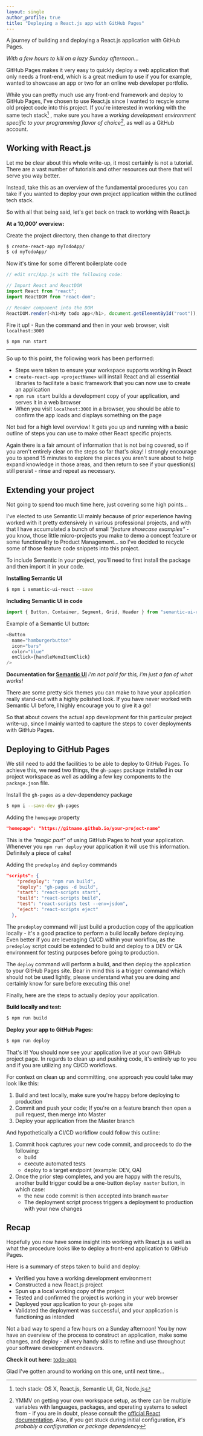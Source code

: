 ```yaml
---
layout: single
author_profile: true
title: "Deploying a React.js app with GitHub Pages"
---
```


A journey of building and deploying a React.js application with GitHub Pages.

_With a few hours to kill on a lazy Sunday afternoon..._

GitHub Pages makes it very easy to quickly deploy a web application that only needs a front-end, which is a great medium to use if you for example, wanted to showcase an app or two for an online web developer portfolio.

While you can pretty much use any front-end framework and deploy to GitHub Pages, I've chosen to use React.js since I wanted to recycle some old project code into this project. If you're interested in working with the same tech stack[^1] , make sure you have a _working development environment specific to your programming flavor of choice[^2]_, as well as a GitHub account.

[^1]: tech stack: OS X, React.js, Semantic UI, Git, Node.js
[^2]: YMMV on getting your own workspace setup, as there can be multiple variables with languages, packages, and operating systems to select from - if you are in doubt, please consult the [official React documentation](https://reactjs.org/). Also, if you get stuck during initial configuration, _it's probably a configuration or package dependency_

## Working with React.js

Let me be clear about this whole write-up, it most certainly is not a tutorial. There are a vast number of tutorials and other resources out there that will serve you way better.

Instead, take this as an overview of the fundamental procedures you can take if you wanted to deploy your own project application within the outlined tech stack.

So with all that being said, let's get back on track to working with React.js

**At a 10,000' overview:**

Create the project directory, then change to that directory

```sh
$ create-react-app myTodoApp/
$ cd myTodoApp/
```

Now it's time for some different boilerplate code

```javascript
// edit src/App.js with the following code:

// Import React and ReactDOM
import React from "react";
import ReactDOM from "react-dom";

// Render component into the DOM
ReactDOM.render(<h1>My todo app</h1>, document.getElementById("root"));
```

Fire it up! - Run the command and then in your web browser, visit `localhost:3000`

```sh
$ npm run start
```

---

So up to this point, the following work has been performed:

- Steps were taken to ensure your workspace supports working in React
- `create-react-app <projectName>` will install React and all essential libraries to facilitate a basic framework that you can now use to create an application
- `npm run start` builds a development copy of your application, and serves it in a web browser
- When you visit `localhost:3000` in a browser, you should be able to confirm the app loads and displays something on the page

Not bad for a high level overview! It gets you up and running with a basic outline of steps you can use to make other React specific projects.

Again there is a fair amount of information that is not being covered, so if you aren't entirely clear on the steps so far that's okay! I strongly encourage you to spend 15 minutes to explore the pieces you aren't sure about to help expand knowledge in those areas, and then return to see if your question(s) still persist - rinse and repeat as necessary.

## Extending your project

Not going to spend too much time here, just covering some high points...

I've elected to use Semantic UI mainly because of prior experience having worked with it pretty extensively in various professional projects, and with that I have accumulated a bunch of small _"feature showcase examples"_ - you know, those little micro-projects you make to demo a concept feature or some functionality to Product Management... so I've decided to recycle some of those feature code snippets into this project.

To include Semantic in your project, you'll need to first install the package and then import it in your code.

**Installing Semantic UI**

```sh
$ npm i semantic-ui-react --save
```

**Including Semantic UI in code**

```javascript
import { Button, Container, Segment, Grid, Header } from "semantic-ui-react";
```

Example of a Semantic UI button:

```javascript
<Button
  name="hamburgerbutton"
  icon="bars"
  color="blue"
  onClick={handleMenuItemClick}
/>
```

**Documentation for [Semantic UI](https://semantic-ui.com)** _i'm not paid for this, i'm just a fan of what works!_

There are some pretty sick themes you can make to have your application really stand-out with a highly polished look. If you have never worked with Semantic UI before, I highly encourage you to give it a go!

So that about covers the actual app development for this particular project write-up, since I mainly wanted to capture the steps to cover deployments with GitHub Pages.

## Deploying to GitHub Pages

We still need to add the facilities to be able to deploy to GitHub Pages. To achieve this, we need two things, the `gh-pages` package installed in our project workspace as well as adding a few key components to the `package.json` file.

Install the `gh-pages` as a dev-dependency package

```sh
$ npm i --save-dev gh-pages
```

Adding the `homepage` property

```json
"homepage": "https://gitname.github.io/your-project-name"
```

This is the _"magic part"_ of using GitHub Pages to host your application. Whenever you `npm run deploy` your application it will use this information. Definitely a piece of cake!

Adding the `predeploy` and `deploy` commands

```json
"scripts": {
    "predeploy": "npm run build",
    "deploy": "gh-pages -d build",
    "start": "react-scripts start",
    "build": "react-scripts build",
    "test": "react-scripts test --env=jsdom",
    "eject": "react-scripts eject"
  },
```

The `predeploy` command will just build a production copy of the application locally - it's a good practice to perform a build locally before deploying. Even better if you are leveraging CI/CD within your workflow, as the `predeploy` script could be extended to build and deploy to a DEV or QA environment for testing purposes before going to production.

The `deploy` command will perform a build, and then deploy the application to your GitHub Pages site. Bear in mind this is a trigger command which should not be used lightly, please understand what you are doing and certainly know for sure before executing this one!

Finally, here are the steps to actually deploy your application.

**Build locally and test:**

```sh
$ npm run build
```

**Deploy your app to GitHub Pages:**

```sh
$ npm run deploy
```

That's it! You should now see your application live at your own GitHub project page. In regards to clean up and pushing code, it's entirely up to you and if you are utilizing any CI/CD workflows.

For context on clean up and committing, one approach you could take may look like this:

1. Build and test locally, make sure you're happy before deploying to production
2. Commit and push your code; If you're on a feature branch then open a pull request, then merge into Master
3. Deploy your application from the Master branch

And hypothetically a CI/CD workflow could follow this outline:

1. Commit hook captures your new code commit, and proceeds to do the following:
   - build
   - execute automated tests
   - deploy to a target endpoint (example: DEV, QA)
2. Once the prior step completes, and you are happy with the results, another build trigger could be a one-button `deploy master` button, in which case:
   - the new code commit is then accepted into branch `master`
   - The deployment script process triggers a deployment to production with your new changes

## Recap

Hopefully you now have some insight into working with React.js as well as what the procedure looks like to deploy a front-end application to GitHub Pages.

Here is a summary of steps taken to build and deploy:

- Verified you have a working development environment
- Constructed a new React.js project
- Spun up a local working copy of the project
- Tested and confirmed the project is working in your web browser
- Deployed your application to your `gh-pages` site
- Validated the deployment was successful, and your application is functioning as intended

Not a bad way to spend a few hours on a Sunday afternoon! You by now have an overview of the process to construct an application, make some changes, and deploy - all very handy skills to refine and use throughout your software development endeavors.

**Check it out here:** [todo-app](https://adamdubey.github.io/todo-app)

Glad I've gotten around to working on this one, until next time...

